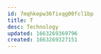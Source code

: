 ```yaml
---
id: 7mqhkepw36fixqg00fcl1bp
title: T
desc: Technology
updated: 1663269369796
created: 1663269327151
---
```

